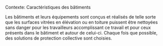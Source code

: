 Contexte: Caractéristiques des bâtiments

Les bâtiments et leurs équipements sont conçus et réalisés de telle sorte que les surfaces vitrées en élévation ou en toiture puissent être nettoyées sans danger pour les travailleurs accomplissant ce travail et pour ceux présents dans le bâtiment et autour de celui-ci. Chaque fois que possible, des solutions de protection collective sont choisies.